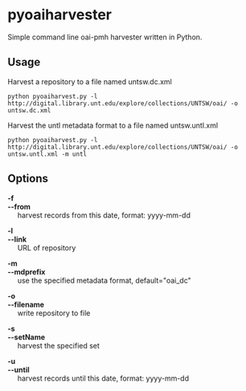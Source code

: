 pyoaiharvester
==============

Simple command line oai-pmh harvester written in Python.

Usage
-----

Harvest a repository to a file named untsw.dc.xml

```
python pyoaiharvest.py -l http://digital.library.unt.edu/explore/collections/UNTSW/oai/ -o untsw.dc.xml
```

Harvest the untl metadata format to a file named untsw.untl.xml

```
python pyoaiharvest.py -l http://digital.library.unt.edu/explore/collections/UNTSW/oai/ -o untsw.untl.xml -m untl
```

Options
-----  

**-f**  
**--from**  
&nbsp;&nbsp;&nbsp;&nbsp; harvest records from this date, format: yyyy-mm-dd  

**-l**  
**--link**  
&nbsp;&nbsp;&nbsp;&nbsp; URL of repository  

**-m**  
**--mdprefix**  
&nbsp;&nbsp;&nbsp;&nbsp; use the specified metadata format, default="oai_dc"  

**-o**  
**--filename**  
&nbsp;&nbsp;&nbsp;&nbsp; write repository to file  

**-s**  
**--setName**  
&nbsp;&nbsp;&nbsp;&nbsp; harvest the specified set  

**-u**  
**--until**  
&nbsp;&nbsp;&nbsp;&nbsp; harvest records until this date, format: yyyy-mm-dd  

